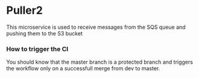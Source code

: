 # Puller2
This microservice is used to receive messages from the SQS queue and pushing them to the S3 bucket

### How to trigger the CI
You should know that the master branch is a protected branch and triggers the workflow only on a successfull merge from dev to master.
